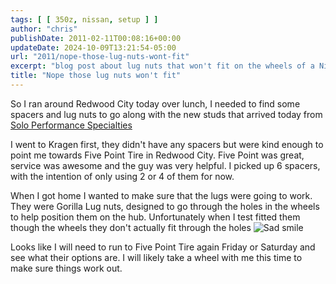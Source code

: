 ```yaml
---
tags: [ [ 350z, nissan, setup ] ]
author: "chris"
publishDate: 2011-02-11T00:08:16+00:00
updateDate: 2024-10-09T13:21:54-05:00
url: "2011/nope-those-lug-nuts-wont-fit"
excerpt: "blog post about lug nuts that won't fit on the wheels of a Nissan 350z"
title: "Nope those lug nuts won't fit"
---
```


So I ran around Redwood City today over lunch, I needed to find some spacers and lug nuts to go along with the new studs that arrived today from [Solo Performance Specialties](https://www.soloperformance.com)

I went to Kragen first, they didn't have any spacers but were kind enough to point me towards Five Point Tire in Redwood City. Five Point was great, service was awesome and the guy was very helpful. I picked up 6 spacers, with the intention of only using 2 or 4 of them for now.

When I got home I wanted to make sure that the lugs were going to work. They were Gorilla Lug nuts, designed to go through the holes in the wheels to help position them on the hub. Unfortunately when I test fitted them though the wheels they don't actually fit through the holes <img style="border-bottom-style: none; border-right-style: none; border-top-style: none; border-left-style: none" class="wlEmoticon wlEmoticon-sadsmile" alt="Sad smile" src="/assets/images/PublishThumbnails/Windows-Live-Writer/62ecb0783f7c_127C9/wlEmoticon-sadsmile_2.png" />

Looks like I will need to run to Five Point Tire again Friday or Saturday and see what their options are. I will likely take a wheel with me this time to make sure things work out.
